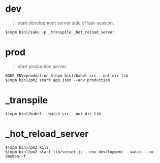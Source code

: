 # dev
> start development server side of last-session.

    $(npm bin)/saku -p _transpile _hot_reload_server

# prod
> start production server.

    NODE_ENV=production $(npm bin)/babel src --out-dir lib
    $(npm bin)/pm2 start app.json --env production

# _transpile

    $(npm bin)/babel --watch src --out-dir lib

# _hot_reload_server

    $(npm bin)/pm2 kill
    $(npm bin)/pm2 start lib/server.js --env development --watch --no-daemon -f
